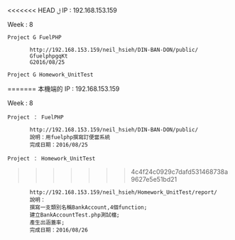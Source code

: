 <<<<<<< HEAD
ݪ IP  : 192.168.153.159

Week : 8

    Project G FuelPHP
	
           http://192.168.153.159/neil_hsieh/DIN-BAN-DON/public/
           GfuelphpgqKt
           G2016/08/25
		   
	Project G Homework_UnitTest
=======
本機端的 IP  : 192.168.153.159

Week : 8

    Project ： FuelPHP
    
           http://192.168.153.159/neil_hsieh/DIN-BAN-DON/public/
           說明：用fuelphp撰寫訂便當系統
           完成日期：2016/08/25
           
	Project ： Homework_UnitTest
>>>>>>> 4c4f24c0929c7dafd531468738a9627e5e51bd21
	
           http://192.168.153.159/neil_hsieh/Homework_UnitTest/report/
           說明：
		   撰寫一支類別名稱BankAccount,4個function;
		   建立BankAccountTest.php測試檔;
		   產生出涵蓋率;
           完成日期：2016/08/26